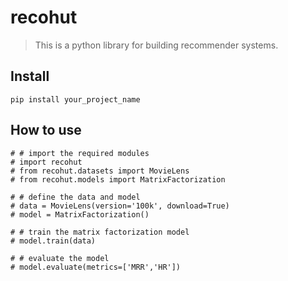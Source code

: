 # recohut
> This is a python library for building recommender systems.


## Install

`pip install your_project_name`

## How to use

```
# # import the required modules
# import recohut
# from recohut.datasets import MovieLens
# from recohut.models import MatrixFactorization

# # define the data and model
# data = MovieLens(version='100k', download=True)
# model = MatrixFactorization()

# # train the matrix factorization model
# model.train(data)

# # evaluate the model
# model.evaluate(metrics=['MRR','HR'])
```
